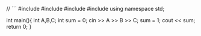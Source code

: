 // ```
#include <iostream>
#include <cmath>
#include <string>
#include <vector>
using namespace std;

int main(){
    int A,B,C;
    int sum = 0;
    cin >> A >> B >> C;
        sum = 1;
        cout << sum;
    return 0;
}